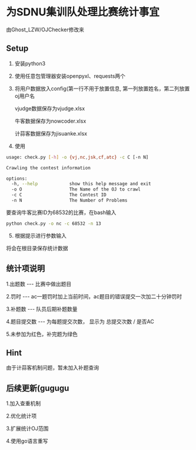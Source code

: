 # 为SDNU集训队处理比赛统计事宜

由Ghost_LZW/OJChecker修改来

## Setup

1. 安装python3

2. 使用任意包管理器安装openpyxl、requests两个

3. 将用户数据放入config(第一行不用于放置信息, 第一列放置姓名，第二列放置oj用户名

    vjudge数据保存为vjudge.xlsx
    
    牛客数据保存为nowcoder.xlsx
    
    计蒜客数据保存为jisuanke.xlsx

4. 使用

```bash
usage: check.py [-h] -o {vj,nc,jsk,cf,atc} -c C [-n N]

Crawling the contest information

options:
  -h, --help            show this help message and exit
  -o O                  The Name of the OJ to crawl
  -c C                  The Contest ID
  -n N                  The Number of Problems
```

要查询牛客比赛ID为68532的比赛，在bash输入
```bash
python check.py -o nc -c 68532 -n 13
```

5. 根据提示进行参数输入

将会在根目录保存统计数据

## 统计项说明

1.出题数 --- 比赛中做出题目

2.罚时 --- ac一题罚时加上当前时间，ac题目的错误提交一次加二十分钟罚时

3.补题数 --- 队员后期补题数量

4.题目提交数 --- 为每题提交次数， 显示为 总提交次数 / 是否AC

5.未参加为红色，补完题为绿色

## Hint

由于计蒜客机制问题，暂未加入补题查询

## 后续更新(gugugu

1.加入查重机制

2.优化统计项

3.扩展统计OJ范围

4.使用go语言重写
